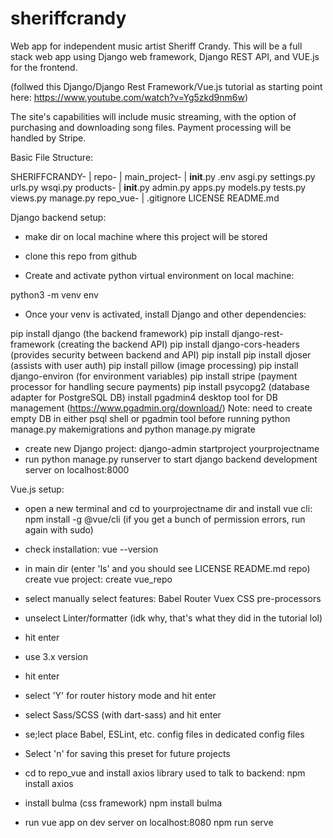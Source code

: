 # sheriffcrandy
Web app for independent music artist Sheriff Crandy. This will be a full stack web app using Django web framework, Django REST API, and VUE.js for the frontend.

(follwed this Django/Django Rest Framework/Vue.js tutorial as starting point here: https://www.youtube.com/watch?v=Yg5zkd9nm6w)

The site's capabilities will include music streaming, with the option of purchasing and downloading song files. Payment processing will be handled by Stripe.

Basic File Structure:

SHERIFFCRANDY-
            |
            repo-
                |
                main_project-
                            |
                            __init__.py
                            .env
                            asgi.py
                            settings.py
                            urls.py
                            wsqi.py
                products-
                        |
                        __init__.py
                        admin.py
                        apps.py
                        models.py
                        tests.py
                        views.py
                manage.py
            repo_vue-
                    |
                    .gitignore
                    LICENSE
                    README.md


Django backend setup:
- make dir on local machine where this project will be stored

- clone this repo from github

- Create and activate python virtual environment on local machine: 

python3 -m venv env

- Once your venv is activated, install Django and other dependencies:

pip install django (the backend framework)
pip install django-rest-framework (creating the backend API)
pip install django-cors-headers (provides security between backend and API)
pip install pip install djoser (assists with user auth)
pip install pillow (image processing)
pip install django-environ (for environment variables)
pip install stripe (payment processor for handling secure payments)
pip install psycopg2 (database adapter for PostgreSQL DB)
install pgadmin4 desktop tool for DB management (https://www.pgadmin.org/download/)
Note: need to create empty DB in either psql shell or pgadmin tool before running python manage.py makemigrations and python manage.py migrate
- create new Django project:
django-admin startproject yourprojectname
- run python manage.py runserver to start django backend development server on localhost:8000


Vue.js setup:

- open a new terminal and cd to yourprojectname dir and install vue cli:
npm install -g @vue/cli (if you get a bunch of permission errors, run again with sudo)
- check installation:
vue --version

- in main dir (enter 'ls' and you should see LICENSE  README.md  repo) create vue project:
create vue_repo
- select manually select features:
Babel
Router
Vuex
CSS pre-processors
- unselect Linter/formatter (idk why, that's what they did in the tutorial lol)
- hit enter
- use 3.x version
- hit enter
- select 'Y' for router history mode and hit enter
- select Sass/SCSS (with dart-sass) and hit enter
- se;lect place Babel, ESLint, etc. config files in dedicated config files
- Select 'n' for saving this preset for future projects
- cd to repo_vue and install axios library used to talk to backend:
npm install axios
- install bulma (css framework)
npm install bulma
- run vue app on dev server on localhost:8080 
npm run serve